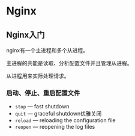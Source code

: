 # Nginx

## Nginx入门

nginx有一个主进程和多个从进程。

主进程的共能是读取、分析配置文件并且管理从进程。

从进程用来实际处理请求。



### 启动、停止、重启配置文件

- `stop` — fast shutdown
- `quit` — graceful shutdown优雅关闭
- `reload` — reloading the configuration file
- `reopen` — reopening the log files

